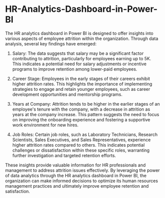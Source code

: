 # HR-Analytics-Dashboard-in-Power-BI

The HR analytics dashboard in Power BI is designed to offer insights into various aspects of employee attrition within the organization. Through data analysis, several key findings have emerged:

1. Salary: The data suggests that salary may be a significant factor contributing to attrition, particularly for employees earning up to 5K. This indicates a potential need for salary adjustments or incentive programs to improve retention among lower-paid employees.

2. Career Stage: Employees in the early stages of their careers exhibit higher attrition rates. This highlights the importance of implementing strategies to engage and retain younger employees, such as career development opportunities and mentorship programs.

3. Years at Company: Attrition tends to be higher in the earlier stages of an employee's tenure with the company, with a decrease in attrition as years at the company increase. This pattern suggests the need to focus on improving the onboarding experience and fostering a supportive work environment for new hires.

4. Job Roles: Certain job roles, such as Laboratory Technicians, Research Scientists, Sales Executives, and Sales Representatives, experience higher attrition rates compared to others. This indicates potential challenges or dissatisfaction within these specific roles, warranting further investigation and targeted retention efforts.

These insights provide valuable information for HR professionals and management to address attrition issues effectively. By leveraging the power of data analytics through the HR analytics dashboard in Power BI, the organization can make informed decisions to optimize its human resources management practices and ultimately improve employee retention and satisfaction.
